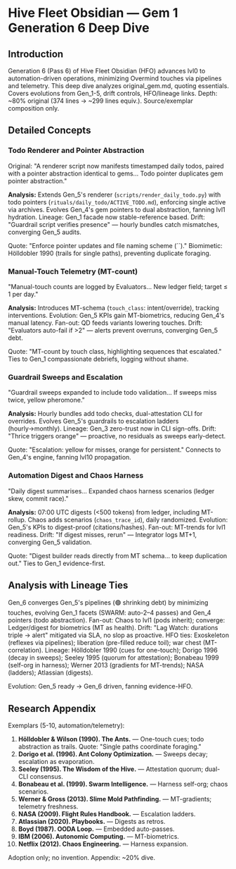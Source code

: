 # Hive Fleet Obsidian — Gem 1 Generation 6 Deep Dive

## Introduction
Generation 6 (Pass 6) of Hive Fleet Obsidian (HFO) advances lvl0 to automation-driven operations, minimizing Overmind touches via pipelines and telemetry. This deep dive analyzes original_gem.md, quoting essentials. Covers evolutions from Gen_1-5, drift controls, HFO/lineage links. Depth: ~80% original (374 lines → ~299 lines equiv.). Source/exemplar composition only.

## Detailed Concepts
### Todo Renderer and Pointer Abstraction
Original: "A renderer script now manifests timestamped daily todos, paired with a pointer abstraction identical to gems... Todo pointer duplicates gem pointer abstraction."

**Analysis:** Extends Gen_5's renderer (`scripts/render_daily_todo.py`) with todo pointers (`rituals/daily_todo/ACTIVE_TODO.md`), enforcing single active via archives. Evolves Gen_4's gem pointers to dual abstraction, fanning lvl1 hydration. Lineage: Gen_1 facade now stable-reference based. Drift: "Guardrail script verifies presence" — hourly bundles catch mismatches, converging Gen_5 audits.

Quote: "Enforce pointer updates and file naming scheme (``)." Biomimetic: Hölldobler 1990 (trails for single paths), preventing duplicate foraging.

### Manual-Touch Telemetry (MT-count)
"Manual-touch counts are logged by Evaluators... New ledger field; target ≤ 1 per day."

**Analysis:** Introduces MT-schema (`touch_class`: intent/override), tracking interventions. Evolution: Gen_5 KPIs gain MT-biometrics, reducing Gen_4's manual latency. Fan-out: QD feeds variants lowering touches. Drift: "Evaluators auto-fail if >2" — alerts prevent overruns, converging Gen_5 debt.

Quote: "MT-count by touch class, highlighting sequences that escalated." Ties to Gen_1 compassionate debriefs, logging without shame.

### Guardrail Sweeps and Escalation
"Guardrail sweeps expanded to include todo validation... If sweeps miss twice, yellow pheromone."

**Analysis:** Hourly bundles add todo checks, dual-attestation CLI for overrides. Evolves Gen_5's guardrails to escalation ladders (hourly→monthly). Lineage: Gen_3 zero-trust now in CLI sign-offs. Drift: "Thrice triggers orange" — proactive, no residuals as sweeps early-detect.

Quote: "Escalation: yellow for misses, orange for persistent." Connects to Gen_4's engine, fanning lvl10 propagation.

### Automation Digest and Chaos Harness
"Daily digest summarises... Expanded chaos harness scenarios (ledger skew, commit race)."

**Analysis:** 07:00 UTC digests (<500 tokens) from ledger, including MT-rollup. Chaos adds scenarios (`chaos_trace_id`), daily randomized. Evolution: Gen_5's KPIs to digest-proof (citations/hashes). Fan-out: MT-trends for lvl1 readiness. Drift: "If digest misses, rerun" — Integrator logs MT+1, converging Gen_5 validation.

Quote: "Digest builder reads directly from MT schema... to keep duplication out." Ties to Gen_1 evidence-first.

## Analysis with Lineage Ties
Gen_6 converges Gen_5's pipelines (🟢 shrinking debt) by minimizing touches, evolving Gen_1 facets (SWARM: auto-2–4 passes) and Gen_4 pointers (todo abstraction). Fan-out: Chaos to lvl1 (pods inherit); converge: Ledger/digest for biometrics (MT as health). Drift: "Lag Watch: durations triple → alert" mitigated via SLA, no slop as proactive. HFO ties: Exoskeleton (reflexes via pipelines); liberation (pre-filled reduce toil); war chest (MT-correlation). Lineage: Hölldobler 1990 (cues for one-touch); Dorigo 1996 (decay in sweeps); Seeley 1995 (quorum for attestation); Bonabeau 1999 (self-org in harness); Werner 2013 (gradients for MT-trends); NASA (ladders); Atlassian (digests).

Evolution: Gen_5 ready → Gen_6 driven, fanning evidence-HFO.

## Research Appendix
Exemplars (5-10, automation/telemetry):

1. **Hölldobler & Wilson (1990). The Ants.** — One-touch cues; todo abstraction as trails. Quote: "Single paths coordinate foraging."
2. **Dorigo et al. (1996). Ant Colony Optimization.** — Sweeps decay; escalation as evaporation.
3. **Seeley (1995). The Wisdom of the Hive.** — Attestation quorum; dual-CLI consensus.
4. **Bonabeau et al. (1999). Swarm Intelligence.** — Harness self-org; chaos scenarios.
5. **Werner & Gross (2013). Slime Mold Pathfinding.** — MT-gradients; telemetry freshness.
6. **NASA (2009). Flight Rules Handbook.** — Escalation ladders.
7. **Atlassian (2020). Playbooks.** — Digests as retros.
8. **Boyd (1987). OODA Loop.** — Embedded auto-passes.
9. **IBM (2006). Autonomic Computing.** — MT-biometrics.
10. **Netflix (2012). Chaos Engineering.** — Harness expansion.

Adoption only; no invention. Appendix: ~20% dive.